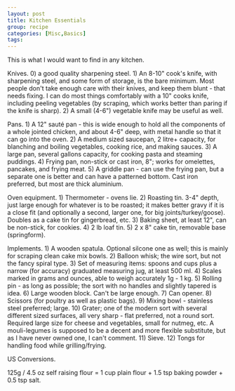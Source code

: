 ```yaml
---
layout: post
title: Kitchen Essentials
group: recipe
categories: [Misc,Basics]
tags: 
---
```



This is what I would want to find in any kitchen.

Knives.  0) a good quality sharpening steel.  1) An 8-10" cook's knife, with sharpening steel, and some form of storage, is the bare minimum.  Most people don't take enough care with their knives, and keep them blunt - that needs fixing.  I can do most things comfortably with a 10" cooks knife, including peeling vegetables (by scraping, which works better than paring if the knife is sharp).  2) A small (4-6") vegetable knife may be useful as well.

Pans.  1) A 12" sauté pan - this is wide enough to hold all the components of a whole jointed chicken, and about 4-6" deep, with metal handle so that it can go into the oven.  2) A medium sized saucepan, 2 litre+ capacity, for blanching and boiling vegetables, cooking rice, and making sauces.  3) A large pan, several gallons capacity, for cooking pasta and steaming puddings.  4) Frying pan, non-stick or cast iron, 8"; works for omelettes, pancakes, and frying meat. 5) A griddle pan - can use the frying pan, but a separate one is better and can have a patterned bottom.  Cast iron preferred, but most are thick aluminium. 

Oven equipment.  1) Thermometer - ovens lie.  2) Roasting tin.  3-4" depth, just large enough for whatever is to be roasted; it makes better gravy if it is a close fit (and optionally a second, larger one, for big joints/turkey/goose).  Doubles as a cake tin for gingerbread, etc.  3) Baking sheet, at least 12", can be non-stick, for cookies. 4) 2 lb loaf tin.  5) 2 x 8" cake tin, removable base (springform).

Implements.  1) A wooden spatula.  Optional silcone one as well; this is mainly for scraping clean cake mix bowls.  2) Balloon whisk; the wire sort, but not the fancy spiral type.  3) Set of measuring items: spoons and cups plus a narrow (for accuracy) graduated measuring jug, at least 500 ml.  4) Scales marked in grams and ounces, able to weigh accurately 1g - 1 kg.  5) Rolling pin - as long as possible; the sort with no handles and slightly tapered is idea. 6) Large wooden block.  Can't be large enough.  7) Can opener.  8) Scissors (for poultry as well as plastic bags).  9) Mixing bowl - stainless steel preferred; large. 10) Grater; one of the modern sort with several different sized surfaces, all very sharp - flat preferred, not a round sort.  Required large size for cheese and vegetables, small for nutmeg, etc.  A mouli-legumes is supposed to be a decent and more flexible substitute, but as I have never owned one, I can't comment. 11) Sieve. 12) Tongs for handling food while grilling/frying.

US Conversions.

125g / 4.5 oz self raising flour = 1 cup plain flour + 1.5 tsp baking powder + 0.5 tsp salt.
